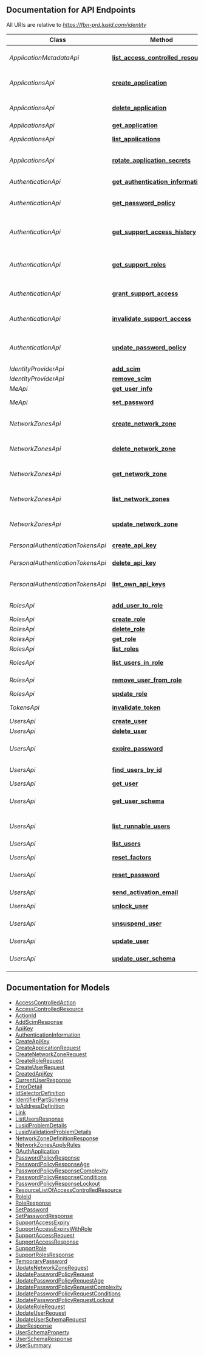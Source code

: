 <a id="documentation-for-api-endpoints"></a>
## Documentation for API Endpoints

All URIs are relative to *https://fbn-prd.lusid.com/identity*

Class | Method | HTTP request | Description
------------ | ------------- | ------------- | -------------
*ApplicationMetadataApi* | [**list_access_controlled_resources**](docs/ApplicationMetadataApi.md#list_access_controlled_resources) | **GET** /api/metadata/access/resources | ListAccessControlledResources: Get resources available for access control
*ApplicationsApi* | [**create_application**](docs/ApplicationsApi.md#create_application) | **POST** /api/applications | [EARLY ACCESS] CreateApplication: Create Application
*ApplicationsApi* | [**delete_application**](docs/ApplicationsApi.md#delete_application) | **DELETE** /api/applications/{id} | [EARLY ACCESS] DeleteApplication: Delete Application
*ApplicationsApi* | [**get_application**](docs/ApplicationsApi.md#get_application) | **GET** /api/applications/{id} | GetApplication: Get Application
*ApplicationsApi* | [**list_applications**](docs/ApplicationsApi.md#list_applications) | **GET** /api/applications | ListApplications: List Applications
*ApplicationsApi* | [**rotate_application_secrets**](docs/ApplicationsApi.md#rotate_application_secrets) | **POST** /api/applications/{id}/lifecycle/$newsecret | [EARLY ACCESS] RotateApplicationSecrets: Rotate Application Secrets
*AuthenticationApi* | [**get_authentication_information**](docs/AuthenticationApi.md#get_authentication_information) | **GET** /api/authentication/information | GetAuthenticationInformation: Gets AuthenticationInformation
*AuthenticationApi* | [**get_password_policy**](docs/AuthenticationApi.md#get_password_policy) | **GET** /api/authentication/password-policy/{userType} | [EXPERIMENTAL] GetPasswordPolicy: Gets password policy for a user type
*AuthenticationApi* | [**get_support_access_history**](docs/AuthenticationApi.md#get_support_access_history) | **GET** /api/authentication/support | GetSupportAccessHistory: Get the history of all support access granted and any information pertaining to their termination
*AuthenticationApi* | [**get_support_roles**](docs/AuthenticationApi.md#get_support_roles) | **GET** /api/authentication/support-roles | GetSupportRoles: Get mapping of support roles, the internal representation to a human friendly representation
*AuthenticationApi* | [**grant_support_access**](docs/AuthenticationApi.md#grant_support_access) | **POST** /api/authentication/support | GrantSupportAccess: Grants FINBOURNE support access to your account
*AuthenticationApi* | [**invalidate_support_access**](docs/AuthenticationApi.md#invalidate_support_access) | **DELETE** /api/authentication/support | InvalidateSupportAccess: Revoke any FINBOURNE support access to your account
*AuthenticationApi* | [**update_password_policy**](docs/AuthenticationApi.md#update_password_policy) | **PUT** /api/authentication/password-policy/{userType} | [EXPERIMENTAL] UpdatePasswordPolicy: Updates password policy for a user type
*IdentityProviderApi* | [**add_scim**](docs/IdentityProviderApi.md#add_scim) | **PUT** /api/identityprovider/scim | AddScim: Add SCIM
*IdentityProviderApi* | [**remove_scim**](docs/IdentityProviderApi.md#remove_scim) | **DELETE** /api/identityprovider/scim | RemoveScim: Remove SCIM
*MeApi* | [**get_user_info**](docs/MeApi.md#get_user_info) | **GET** /api/me | GetUserInfo: Get User Info
*MeApi* | [**set_password**](docs/MeApi.md#set_password) | **PUT** /api/me/password | SetPassword: Set password of current user
*NetworkZonesApi* | [**create_network_zone**](docs/NetworkZonesApi.md#create_network_zone) | **POST** /api/networkzones | [EARLY ACCESS] CreateNetworkZone: Creates a network zone
*NetworkZonesApi* | [**delete_network_zone**](docs/NetworkZonesApi.md#delete_network_zone) | **DELETE** /api/networkzones/{code} | [EARLY ACCESS] DeleteNetworkZone: Deletes a network zone
*NetworkZonesApi* | [**get_network_zone**](docs/NetworkZonesApi.md#get_network_zone) | **GET** /api/networkzones/{code} | [EARLY ACCESS] GetNetworkZone: Retrieve a Network Zone
*NetworkZonesApi* | [**list_network_zones**](docs/NetworkZonesApi.md#list_network_zones) | **GET** /api/networkzones | [EARLY ACCESS] ListNetworkZones: Lists all network zones for a domain
*NetworkZonesApi* | [**update_network_zone**](docs/NetworkZonesApi.md#update_network_zone) | **PUT** /api/networkzones/{code} | [EARLY ACCESS] UpdateNetworkZone: Updates an existing network zone
*PersonalAuthenticationTokensApi* | [**create_api_key**](docs/PersonalAuthenticationTokensApi.md#create_api_key) | **POST** /api/keys | CreateApiKey: Create a Personal Access Token
*PersonalAuthenticationTokensApi* | [**delete_api_key**](docs/PersonalAuthenticationTokensApi.md#delete_api_key) | **DELETE** /api/keys/{id} | DeleteApiKey: Invalidate a Personal Access Token
*PersonalAuthenticationTokensApi* | [**list_own_api_keys**](docs/PersonalAuthenticationTokensApi.md#list_own_api_keys) | **GET** /api/keys | ListOwnApiKeys: Gets the meta data for all of the user's existing Personal Access Tokens.
*RolesApi* | [**add_user_to_role**](docs/RolesApi.md#add_user_to_role) | **PUT** /api/roles/{id}/users/{userId} | AddUserToRole: Add User to Role
*RolesApi* | [**create_role**](docs/RolesApi.md#create_role) | **POST** /api/roles | CreateRole: Create Role
*RolesApi* | [**delete_role**](docs/RolesApi.md#delete_role) | **DELETE** /api/roles/{id} | DeleteRole: Delete Role
*RolesApi* | [**get_role**](docs/RolesApi.md#get_role) | **GET** /api/roles/{id} | GetRole: Get Role
*RolesApi* | [**list_roles**](docs/RolesApi.md#list_roles) | **GET** /api/roles | ListRoles: List Roles
*RolesApi* | [**list_users_in_role**](docs/RolesApi.md#list_users_in_role) | **GET** /api/roles/{id}/users | ListUsersInRole: Get the users in the specified role.
*RolesApi* | [**remove_user_from_role**](docs/RolesApi.md#remove_user_from_role) | **DELETE** /api/roles/{id}/users/{userId} | RemoveUserFromRole: Remove User from Role
*RolesApi* | [**update_role**](docs/RolesApi.md#update_role) | **PUT** /api/roles/{id} | UpdateRole: Update Role
*TokensApi* | [**invalidate_token**](docs/TokensApi.md#invalidate_token) | **DELETE** /api/tokens | InvalidateToken: Invalidate current JWT token (sign out)
*UsersApi* | [**create_user**](docs/UsersApi.md#create_user) | **POST** /api/users | CreateUser: Create User
*UsersApi* | [**delete_user**](docs/UsersApi.md#delete_user) | **DELETE** /api/users/{id} | DeleteUser: Delete User
*UsersApi* | [**expire_password**](docs/UsersApi.md#expire_password) | **POST** /api/users/{id}/lifecycle/$expirepassword | ExpirePassword: Reset the user's password to a temporary one
*UsersApi* | [**find_users_by_id**](docs/UsersApi.md#find_users_by_id) | **GET** /api/directory | FindUsersById: Find users by id endpoint
*UsersApi* | [**get_user**](docs/UsersApi.md#get_user) | **GET** /api/users/{id} | GetUser: Get User
*UsersApi* | [**get_user_schema**](docs/UsersApi.md#get_user_schema) | **GET** /api/users/schema | [EXPERIMENTAL] GetUserSchema: Get User Schema
*UsersApi* | [**list_runnable_users**](docs/UsersApi.md#list_runnable_users) | **GET** /api/users/$runnable | [EARLY ACCESS] ListRunnableUsers: List Runable Users
*UsersApi* | [**list_users**](docs/UsersApi.md#list_users) | **GET** /api/users | ListUsers: List Users
*UsersApi* | [**reset_factors**](docs/UsersApi.md#reset_factors) | **POST** /api/users/{id}/lifecycle/$resetfactors | ResetFactors: Reset MFA factors
*UsersApi* | [**reset_password**](docs/UsersApi.md#reset_password) | **POST** /api/users/{id}/lifecycle/$resetpassword | ResetPassword: Reset Password
*UsersApi* | [**send_activation_email**](docs/UsersApi.md#send_activation_email) | **POST** /api/users/{id}/lifecycle/$activate | SendActivationEmail: Sends an activation email to the User
*UsersApi* | [**unlock_user**](docs/UsersApi.md#unlock_user) | **POST** /api/users/{id}/lifecycle/$unlock | UnlockUser: Unlock User
*UsersApi* | [**unsuspend_user**](docs/UsersApi.md#unsuspend_user) | **POST** /api/users/{id}/lifecycle/$unsuspend | [EXPERIMENTAL] UnsuspendUser: Unsuspend user
*UsersApi* | [**update_user**](docs/UsersApi.md#update_user) | **PUT** /api/users/{id} | UpdateUser: Update User
*UsersApi* | [**update_user_schema**](docs/UsersApi.md#update_user_schema) | **PUT** /api/users/schema | [EXPERIMENTAL] UpdateUserSchema: Update User Schema


<a id="documentation-for-models"></a>
## Documentation for Models

 - [AccessControlledAction](docs/AccessControlledAction.md)
 - [AccessControlledResource](docs/AccessControlledResource.md)
 - [ActionId](docs/ActionId.md)
 - [AddScimResponse](docs/AddScimResponse.md)
 - [ApiKey](docs/ApiKey.md)
 - [AuthenticationInformation](docs/AuthenticationInformation.md)
 - [CreateApiKey](docs/CreateApiKey.md)
 - [CreateApplicationRequest](docs/CreateApplicationRequest.md)
 - [CreateNetworkZoneRequest](docs/CreateNetworkZoneRequest.md)
 - [CreateRoleRequest](docs/CreateRoleRequest.md)
 - [CreateUserRequest](docs/CreateUserRequest.md)
 - [CreatedApiKey](docs/CreatedApiKey.md)
 - [CurrentUserResponse](docs/CurrentUserResponse.md)
 - [ErrorDetail](docs/ErrorDetail.md)
 - [IdSelectorDefinition](docs/IdSelectorDefinition.md)
 - [IdentifierPartSchema](docs/IdentifierPartSchema.md)
 - [IpAddressDefinition](docs/IpAddressDefinition.md)
 - [Link](docs/Link.md)
 - [ListUsersResponse](docs/ListUsersResponse.md)
 - [LusidProblemDetails](docs/LusidProblemDetails.md)
 - [LusidValidationProblemDetails](docs/LusidValidationProblemDetails.md)
 - [NetworkZoneDefinitionResponse](docs/NetworkZoneDefinitionResponse.md)
 - [NetworkZonesApplyRules](docs/NetworkZonesApplyRules.md)
 - [OAuthApplication](docs/OAuthApplication.md)
 - [PasswordPolicyResponse](docs/PasswordPolicyResponse.md)
 - [PasswordPolicyResponseAge](docs/PasswordPolicyResponseAge.md)
 - [PasswordPolicyResponseComplexity](docs/PasswordPolicyResponseComplexity.md)
 - [PasswordPolicyResponseConditions](docs/PasswordPolicyResponseConditions.md)
 - [PasswordPolicyResponseLockout](docs/PasswordPolicyResponseLockout.md)
 - [ResourceListOfAccessControlledResource](docs/ResourceListOfAccessControlledResource.md)
 - [RoleId](docs/RoleId.md)
 - [RoleResponse](docs/RoleResponse.md)
 - [SetPassword](docs/SetPassword.md)
 - [SetPasswordResponse](docs/SetPasswordResponse.md)
 - [SupportAccessExpiry](docs/SupportAccessExpiry.md)
 - [SupportAccessExpiryWithRole](docs/SupportAccessExpiryWithRole.md)
 - [SupportAccessRequest](docs/SupportAccessRequest.md)
 - [SupportAccessResponse](docs/SupportAccessResponse.md)
 - [SupportRole](docs/SupportRole.md)
 - [SupportRolesResponse](docs/SupportRolesResponse.md)
 - [TemporaryPassword](docs/TemporaryPassword.md)
 - [UpdateNetworkZoneRequest](docs/UpdateNetworkZoneRequest.md)
 - [UpdatePasswordPolicyRequest](docs/UpdatePasswordPolicyRequest.md)
 - [UpdatePasswordPolicyRequestAge](docs/UpdatePasswordPolicyRequestAge.md)
 - [UpdatePasswordPolicyRequestComplexity](docs/UpdatePasswordPolicyRequestComplexity.md)
 - [UpdatePasswordPolicyRequestConditions](docs/UpdatePasswordPolicyRequestConditions.md)
 - [UpdatePasswordPolicyRequestLockout](docs/UpdatePasswordPolicyRequestLockout.md)
 - [UpdateRoleRequest](docs/UpdateRoleRequest.md)
 - [UpdateUserRequest](docs/UpdateUserRequest.md)
 - [UpdateUserSchemaRequest](docs/UpdateUserSchemaRequest.md)
 - [UserResponse](docs/UserResponse.md)
 - [UserSchemaProperty](docs/UserSchemaProperty.md)
 - [UserSchemaResponse](docs/UserSchemaResponse.md)
 - [UserSummary](docs/UserSummary.md)

